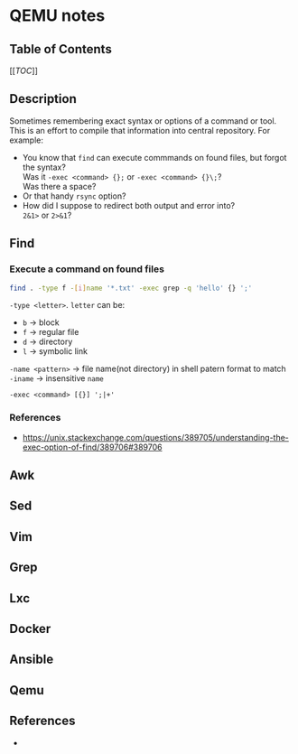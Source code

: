 # QEMU notes
## Table of Contents
[[_TOC_]]

## Description 

Sometimes remembering exact syntax or options of a command or tool. 
This is an effort to compile that information into central repository. For example:  
- You know that `find` can execute commmands on found files, but forgot the syntax?  
Was it `-exec <command> {};` or `-exec <command> {}\;`?  
Was there a space?  
- Or that handy `rsync` option?
- How did I suppose to redirect both output and error into?  
`2&1>` or `2>&1`?

## Find
### Execute a command on found files 
```bash
find . -type f -[i]name '*.txt' -exec grep -q 'hello' {} ';'
```
`-type <letter>`. `letter` can be:
- `b` -> block
- `f` -> regular file
- `d` -> directory
- `l` -> symbolic link

`-name <pattern>` -> file name(not directory) in shell patern format to match  
`-iname` -> insensitive `name`

`-exec <command> [{}] ';|+'`
### References
- https://unix.stackexchange.com/questions/389705/understanding-the-exec-option-of-find/389706#389706

## Awk

## Sed

## Vim

## Grep

## Lxc

## Docker

## Ansible

## Qemu

## References
- 
